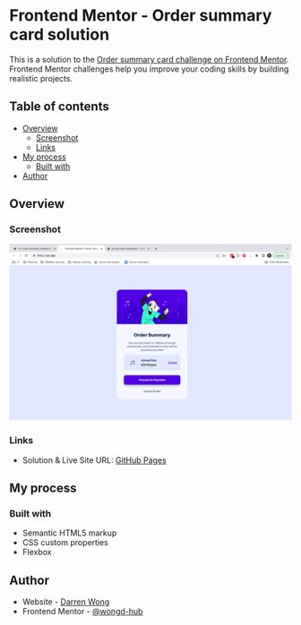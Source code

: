 # Frontend Mentor - Order summary card solution

This is a solution to the [Order summary card challenge on Frontend Mentor](https://www.frontendmentor.io/challenges/order-summary-component-QlPmajDUj). Frontend Mentor challenges help you improve your coding skills by building realistic projects.

## Table of contents

- [Overview](#overview)
  - [Screenshot](#screenshot)
  - [Links](#links)
- [My process](#my-process)
  - [Built with](#built-with)
- [Author](#author)

## Overview

### Screenshot

![](./screenshot.png)

### Links

- Solution & Live Site URL: [GitHub Pages](https://wongd-hub.github.io/fm-order-summary-component/)

## My process

### Built with

- Semantic HTML5 markup
- CSS custom properties
- Flexbox

## Author

- Website - [Darren Wong](https://github.com/wongd-hub)
- Frontend Mentor - [@wongd-hub](https://www.frontendmentor.io/profile/wongd-hub)
